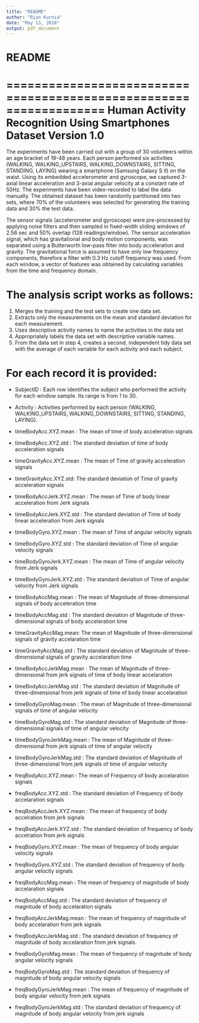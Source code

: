 ```yaml
---
title: "README"
author: "Rian Kurnia"
date: "May 13, 2018"
output: pdf_document
---
```


# README

==================================================================
Human Activity Recognition Using Smartphones Dataset
Version 1.0
==================================================================

The experiments have been carried out with a group of 30 volunteers within an age bracket of 19-48 years. Each person performed six activities (WALKING, WALKING_UPSTAIRS, WALKING_DOWNSTAIRS, SITTING, STANDING, LAYING) wearing a smartphone (Samsung Galaxy S II) on the waist. Using its embedded accelerometer and gyroscope, we captured 3-axial linear acceleration and 3-axial angular velocity at a constant rate of 50Hz. The experiments have been video-recorded to label the data manually. The obtained dataset has been randomly partitioned into two sets, where 70% of the volunteers was selected for generating the training data and 30% the test data. 

The sensor signals (accelerometer and gyroscope) were pre-processed by applying noise filters and then sampled in fixed-width sliding windows of 2.56 sec and 50% overlap (128 readings/window). The sensor acceleration signal, which has gravitational and body motion components, was separated using a Butterworth low-pass filter into body acceleration and gravity. The gravitational force is assumed to have only low frequency components, therefore a filter with 0.3 Hz cutoff frequency was used. From each window, a vector of features was obtained by calculating variables from the time and frequency domain.

The analysis script works as follows:
======================================
1. Merges the training and the test sets to create one data set.
2. Extracts only the measurements on the mean and standard deviation for each measurement.
3. Uses descriptive activity names to name the activities in the data set
4. Appropriately labels the data set with descriptive variable names.
5. From the data set in step 4, creates a second, independent tidy data set with the average of each variable for each activity and each subject.

For each record it is provided:
======================================

- SubjectID             : Each row identifies the subject who performed the activity for each window sample. Its range is from 1 to 30.
- Activity              : Activities performed by each person (WALKING, WALKING_UPSTAIRS, WALKING_DOWNSTAIRS, SITTING, STANDING, LAYING).
- timeBodyAcc.XYZ.mean  : The mean of time of body acceleration signals
- timeBodyAcc.XYZ.std   : The standard deviation of time of body acceleration signals

- timeGravityAcc.XYZ.mean     : The mean of Time of gravity acceleration signals
- timeGravityAcc.XYZ.std: The standard deviation of Time of gravity acceleration signals

- timeBodyAccJerk.XYZ.mean    : The mean of Time of body linear acceleration from Jerk signals
- timeBodyAccJerk.XYZ.std     : The standard deviation of Time of body linear acceleration from Jerk signals

- timeBodyGyro.XYZ.mean       : The mean of Time of angular velocity signals
- timeBodyGyro.XYZ.std        : The standard deviation of Time of angular velocity signals

- timeBodyGyroJerk.XYZ.mean   : The mean of Time of angular velocity from Jerk signals
- timeBodyGyroJerk.XYZ.std    : The standard deviation of Time of angular velocity from Jerk signals

- timeBodyAccMag.mean   : The mean of Magnitude of three-dimensional signals of body acceleration time
- timeBodyAccMag.std    : The standard deviation of Magnitude of three-dimensional signals of body acceleration time

- timeGravityAccMag.mean: The mean of Magnitude of three-dimensional signals of gravity accelaration time
- timeGravityAccMag.std : The standard deviation of Magnitude of three-dimensional signals of gravity accelaration time

- timeBodyAccJerkMag.mean     : The mean of Magnitude of three-dimensional from jerk signals of time of body linear accelaration
- timeBodyAccJerkMag.std      : The standard deviation of Magnitude of three-dimensional from jerk signals of time of body linear accelaration

- timeBodyGyroMag.mean  : The mean of Magnitude of three-dimensional signals of time of angular velocity
- timeBodyGyroMag.std   : The standard deviation of Magnitude of three-dimensional signals of time of angular velocity

- timeBodyGyroJerkMag.mean    : The mean of Magnitude of three-dimensional from jerk signals of time of angular velocity
- timeBodyGyroJerkMag.std     : The standard deviation of Magnitude of three-dimensional from jerk signals of time of angular velocity

- freqBodyAcc.XYZ.mean  : The mean of Frequency of body accelaration signals
- freqBodyAcc.XYZ.std   : The standard deviation of Frequency of body accelaration signals

- freqBodyAccJerk.XYZ.mean    : The mean of frequency of body accelration from jerk signals
- freqBodyAccJerk.XYZ.std     : The standard deviation of frequency of body accelration from jerk signals

- freqBodyGyro.XYZ.mean : The mean of frequency of body angular velocity signals
- freqBodyGyro.XYZ.std  : The standard deviation of frequency of body angular velocity signals

- freqBodyAccMag.mean   : The mean of frequency of magnitude of body accelaration signals
- freqBodyAccMag.std    : The standard deviation of frequency of magnitude of body accelaration signals

- freqBodyAccJerkMag.mean     : The mean of frequency of magnitude of body accelaration from jerk signals
- freqBodyAccJerkMag.std      : The standard deviation of frequency of magnitude of body accelaration from jerk signals

- freqBodyGyroMag.mean  : The mean of frequency of magnitude of body angular velocity signals
- freqBodyGyroMag.std   : The standard deviation of frequency of magnitude of body angular velocity signals

- freqBodyGyroJerkMag.mean    : The mean of frequency of magnitude of body angular velocity from jerk signals
- freqBodyGyroJerkMag.std     : The standard deviation of frequency of magnitude of body angular velocity from jerk signals
